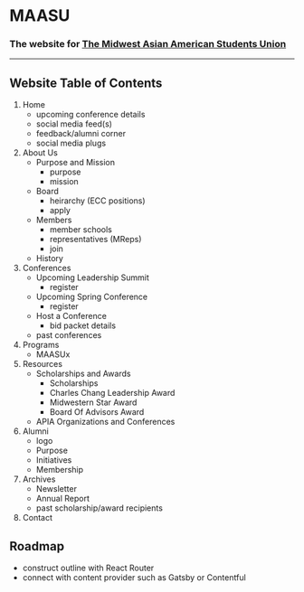 
# MAASU
### The website for [The Midwest Asian American Students Union](http://maasu.org)

---

## Website Table of Contents

1. Home
    - upcoming conference details
    - social media feed(s)
    - feedback/alumni corner
    - social media plugs
2. About Us
    - Purpose and Mission
      - purpose
      - mission
    - Board
      - heirarchy (ECC positions)
      - apply
    - Members
      - member schools
      - representatives (MReps)
      - join
    - History
3. Conferences
    - Upcoming Leadership Summit
      - register
    - Upcoming Spring Conference
      - register
    - Host a Conference
      - bid packet details
    - past conferences
4. Programs
    - MAASUx
5. Resources
    - Scholarships and Awards
      - Scholarships
      - Charles Chang Leadership Award
      - Midwestern Star Award
      - Board Of Advisors Award
    - APIA Organizations and Conferences
6. Alumni
    - logo
    - Purpose
    - Initiatives
    - Membership
7. Archives
    - Newsletter
    - Annual Report
    - past scholarship/award recipients
8. Contact

## Roadmap

- construct outline with React Router
- connect with content provider such as Gatsby or Contentful
